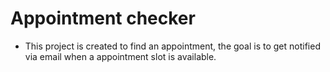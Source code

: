 # Appointment checker

- This project is created to find an appointment, the goal is to get notified via email when a appointment slot is available.
